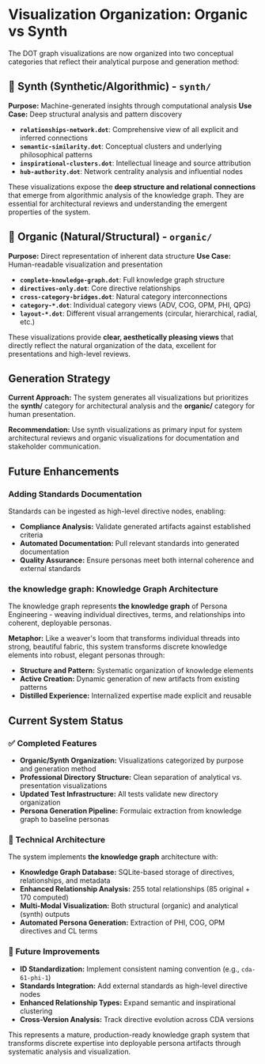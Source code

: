 # Visualization Organization: Organic vs Synth

The DOT graph visualizations are now organized into two conceptual categories that reflect their analytical purpose and generation method:

## 🧬 Synth (Synthetic/Algorithmic) - `synth/`

**Purpose:** Machine-generated insights through computational analysis
**Use Case:** Deep structural analysis and pattern discovery

- **`relationships-network.dot`**: Comprehensive view of all explicit and inferred connections
- **`semantic-similarity.dot`**: Conceptual clusters and underlying philosophical patterns
- **`inspirational-clusters.dot`**: Intellectual lineage and source attribution
- **`hub-authority.dot`**: Network centrality analysis and influential nodes

These visualizations expose the **deep structure and relational connections** that emerge from algorithmic analysis of the knowledge graph. They are essential for architectural reviews and understanding the emergent properties of the system.

## 🌱 Organic (Natural/Structural) - `organic/`

**Purpose:** Direct representation of inherent data structure
**Use Case:** Human-readable visualization and presentation

- **`complete-knowledge-graph.dot`**: Full knowledge graph structure
- **`directives-only.dot`**: Core directive relationships
- **`cross-category-bridges.dot`**: Natural category interconnections
- **`category-*.dot`**: Individual category views (ADV, COG, OPM, PHI, QPG)
- **`layout-*.dot`**: Different visual arrangements (circular, hierarchical, radial, etc.)

These visualizations provide **clear, aesthetically pleasing views** that directly reflect the natural organization of the data, excellent for presentations and high-level reviews.

## Generation Strategy

**Current Approach:** The system generates all visualizations but prioritizes the **synth/** category for architectural analysis and the **organic/** category for human presentation.

**Recommendation:** Use synth visualizations as primary input for system architectural reviews and organic visualizations for documentation and stakeholder communication.

## Future Enhancements

### Adding Standards Documentation

Standards can be ingested as high-level directive nodes, enabling:

- **Compliance Analysis:** Validate generated artifacts against established criteria
- **Automated Documentation:** Pull relevant standards into generated documentation
- **Quality Assurance:** Ensure personas meet both internal coherence and external standards

### the knowledge graph: Knowledge Graph Architecture

The knowledge graph represents **the knowledge graph** of Persona Engineering - weaving individual directives, terms, and relationships into coherent, deployable personas.

**Metaphor:** Like a weaver's loom that transforms individual threads into strong, beautiful fabric, this system transforms discrete knowledge elements into robust, elegant personas through:

- **Structure and Pattern:** Systematic organization of knowledge elements
- **Active Creation:** Dynamic generation of new artifacts from existing patterns
- **Distilled Experience:** Internalized expertise made explicit and reusable

## Current System Status

### ✅ Completed Features

- **Organic/Synth Organization:** Visualizations categorized by purpose and generation method
- **Professional Directory Structure:** Clean separation of analytical vs. presentation visualizations
- **Updated Test Infrastructure:** All tests validate new directory organization
- **Persona Generation Pipeline:** Formulaic extraction from knowledge graph to baseline personas

### 🔧 Technical Architecture

The system implements **the knowledge graph** architecture with:

- **Knowledge Graph Database:** SQLite-based storage of directives, relationships, and metadata
- **Enhanced Relationship Analysis:** 255 total relationships (85 original + 170 computed)
- **Multi-Modal Visualization:** Both structural (organic) and analytical (synth) outputs
- **Automated Persona Generation:** Extraction of PHI, COG, OPM directives and CL terms

### 🎯 Future Improvements

- **ID Standardization:** Implement consistent naming convention (e.g., `cda-61-phi-1`)
- **Standards Integration:** Add external standards as high-level directive nodes
- **Enhanced Relationship Types:** Expand semantic and inspirational clustering
- **Cross-Version Analysis:** Track directive evolution across CDA versions

This represents a mature, production-ready knowledge graph system that transforms discrete expertise into deployable persona artifacts through systematic analysis and visualization.

